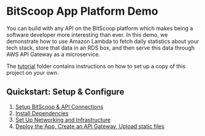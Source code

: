 # BitScoop App Platform Demo

You can build with any API on the BitScoop platform which makes being a software developer more interesting than ever.
In this demo, we demonstrate how to use Amazon Lambda to fetch daily statistics about your tech stack, store that data in an RDS box, and then serve this data through AWS API Gateway as a microservice.

The [tutorial](./tutorial) folder contains instructions on how to set up a copy of this project on your own.

## Quickstart: Setup & Configure

1. [Setup BitScoop & API Connections](https://github.com/bitscooplabs/bitscoop-app-platform-demo/blob/master/tutorial/step-1.md)
2. [Install Dependencies](https://github.com/bitscooplabs/bitscoop-app-platform-demo/blob/master/tutorial/step-2.md)
3. [Set Up Networking and Infrastructure](https://github.com/bitscooplabs/bitscoop-app-platform-demo/blob/master/tutorial/step-3.md)
4. [Deploy the App, Create an API Gateway, Upload static files](https://github.com/bitscooplabs/bitscoop-app-platform-demo/blob/master/tutorial/step-4.md)
